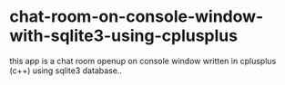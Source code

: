 # chat-room-on-console-window-with-sqlite3-using-cplusplus
this app is a chat room openup on console window written in cplusplus (c++) using sqlite3 database..
